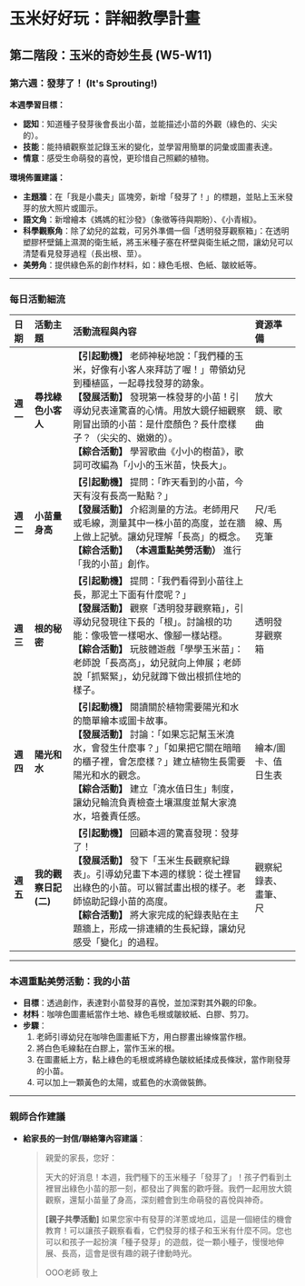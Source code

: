 # 玉米好好玩：詳細教學計畫

## 第二階段：玉米的奇妙生長 (W5-W11)
### **第六週：發芽了！ (It's Sprouting!)**

**本週學習目標：**
*   **認知**：知道種子發芽後會長出小苗，並能描述小苗的外觀（綠色的、尖尖的）。
*   **技能**：能持續觀察並記錄玉米的變化，並學習用簡單的詞彙或圖畫表達。
*   **情意**：感受生命萌發的喜悅，更珍惜自己照顧的植物。

**環境佈置建議：**
*   **主題牆**：在「我是小農夫」區塊旁，新增「發芽了！」的標題，並貼上玉米發芽的放大照片或圖示。
*   **語文角**：新增繪本《媽媽的紅沙發》（象徵等待與期盼）、《小青椒》。
*   **科學觀察角**：除了幼兒的盆栽，可另外準備一個「透明發芽觀察箱」：在透明塑膠杯壁鋪上濕潤的衛生紙，將玉米種子塞在杯壁與衛生紙之間，讓幼兒可以清楚看見發芽過程（長出根、莖）。
*   **美勞角**：提供綠色系的創作材料，如：綠色毛根、色紙、皺紋紙等。

---

### **每日活動細流**

| 日期 | 活動主題 | 活動流程與內容 | 資源準備 |
| :--- | :--- | :--- | :--- |
| **週一** | **尋找綠色小客人** | **【引起動機】** 老師神秘地說：「我們種的玉米，好像有小客人來拜訪了喔！」帶領幼兒到種植區，一起尋找發芽的跡象。<br> **【發展活動】** 發現第一株發芽的小苗！引導幼兒表達驚喜的心情。用放大鏡仔細觀察剛冒出頭的小苗：是什麼顏色？長什麼樣子？（尖尖的、嫩嫩的）。<br> **【綜合活動】** 學習歌曲《小小的樹苗》，歌詞可改編為「小小的玉米苗，快長大」。 | 放大鏡、歌曲 |
| **週二** | **小苗量身高** | **【引起動機】** 提問：「昨天看到的小苗，今天有沒有長高一點點？」<br> **【發展活動】** 介紹測量的方法。老師用尺或毛線，測量其中一株小苗的高度，並在牆上做上記號。讓幼兒理解「長高」的概念。<br> **【綜合活動】** **（本週重點美勞活動）** 進行「我的小苗」創作。 | 尺/毛線、馬克筆 |
| **週三** | **根的秘密** | **【引起動機】** 提問：「我們看得到小苗往上長，那泥土下面有什麼呢？」<br> **【發展活動】** 觀察「透明發芽觀察箱」，引導幼兒發現往下長的「根」。討論根的功能：像吸管一樣喝水、像腳一樣站穩。<br> **【綜合活動】** 玩肢體遊戲「學學玉米苗」：老師說「長高高」，幼兒就向上伸展；老師說「抓緊緊」，幼兒就蹲下做出根抓住地的樣子。 | 透明發芽觀察箱 |
| **週四** | **陽光和水** | **【引起動機】** 閱讀關於植物需要陽光和水的簡單繪本或圖卡故事。<br> **【發展活動】** 討論：「如果忘記幫玉米澆水，會發生什麼事？」「如果把它關在暗暗的櫃子裡，會怎麼樣？」建立植物生長需要陽光和水的觀念。<br> **【綜合活動】** 建立「澆水值日生」制度，讓幼兒輪流負責檢查土壤濕度並幫大家澆水，培養責任感。 | 繪本/圖卡、值日生表 |
| **週五** | **我的觀察日記(二)** | **【引起動機】** 回顧本週的驚喜發現：發芽了！<br> **【發展活動】** 發下「玉米生長觀察紀錄表」。引導幼兒畫下本週的樣貌：從土裡冒出綠色的小苗。可以嘗試畫出根的樣子。老師協助記錄小苗的高度。<br> **【綜合活動】** 將大家完成的紀錄表貼在主題牆上，形成一排連續的生長紀錄，讓幼兒感受「變化」的過程。 | 觀察紀錄表、畫筆、尺 |

---

### **本週重點美勞活動：我的小苗**
*   **目標**：透過創作，表達對小苗發芽的喜悅，並加深對其外觀的印象。
*   **材料**：咖啡色圖畫紙當作土地、綠色毛根或皺紋紙、白膠、剪刀。
*   **步驟**：
    1.  老師引導幼兒在咖啡色圖畫紙下方，用白膠畫出線條當作根。
    2.  將白色毛線黏在白膠上，當作玉米的根。
    3.  在圖畫紙上方，黏上綠色的毛根或將綠色皺紋紙揉成長條狀，當作剛發芽的小苗。
    4.  可以加上一顆黃色的太陽，或藍色的水滴做裝飾。

---

### **親師合作建議**
*   **給家長的一封信/聯絡簿內容建議**：
    > 親愛的家長，您好：
    >
    > 天大的好消息！本週，我們種下的玉米種子「發芽了」！孩子們看到土裡冒出綠色小苗的那一刻，都發出了興奮的歡呼聲。我們一起用放大鏡觀察，還幫小苗量了身高，深刻體會到生命萌發的喜悅與神奇。
    >
    > **[親子共學活動]**
    > 如果您家中有發芽的洋蔥或地瓜，這是一個絕佳的機會教育！可以讓孩子觀察看看，它們發芽的樣子和玉米有什麼不同。您也可以和孩子一起扮演「種子發芽」的遊戲，從一顆小種子，慢慢地伸展、長高，這會是很有趣的親子律動時光。
    >
    > OOO老師 敬上
